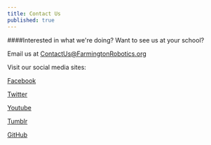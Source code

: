 ```yaml
---
title: Contact Us
published: true
---
```


####Interested in what we're doing? Want to see us at your school?

Email us at ContactUs@FarmingtonRobotics.org

Visit our social media sites:

[Facebook](https://www.facebook.com/FRC178)

[Twitter](https://twitter.com/team178)

[Youtube](https://www.youtube.com/user/Team178Enforcers)

[Tumblr](http://whatisfrc.tumblr.com/)

[GitHub](https://github.com/team178)
